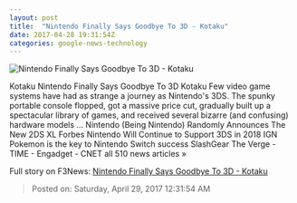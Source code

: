 ```yaml
---
layout: post
title:  "Nintendo Finally Says Goodbye To 3D - Kotaku"
date: 2017-04-28 19:31:54Z
categories: google-news-technology
---
```


![Nintendo Finally Says Goodbye To 3D - Kotaku](https://i.kinja-img.com/gawker-media/image/upload/s--897M4kfX--/c_fill,fl_progressive,g_center,h_450,q_80,w_800/biqslxugwrrcnxhaldgi.jpg)

Kotaku Nintendo Finally Says Goodbye To 3D Kotaku Few video game systems have had as strange a journey as Nintendo's 3DS. The spunky portable console flopped, got a massive price cut, gradually built up a spectacular library of games, and received several bizarre (and confusing) hardware models ... Nintendo (Being Nintendo) Randomly Announces The New 2DS XL Forbes Nintendo Will Continue to Support 3DS in 2018 IGN Pokemon is the key to Nintendo Switch success SlashGear The Verge - TIME - Engadget - CNET all 510 news articles »


Full story on F3News: [Nintendo Finally Says Goodbye To 3D - Kotaku](http://www.f3nws.com/n/dSNfP)

> Posted on: Saturday, April 29, 2017 12:31:54 AM
